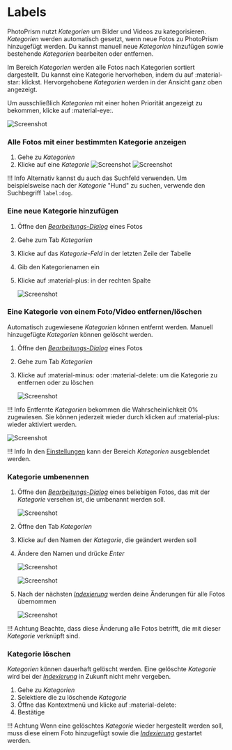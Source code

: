 # Labels #
PhotoPrism nutzt *Kategorien* um Bilder und Videos zu kategorisieren. *Kategorien* werden automatisch gesetzt, wenn neue Fotos zu PhotoPrism hinzugefügt werden. 
Du kannst manuell neue *Kategorien* hinzufügen sowie bestehende *Kategorien* bearbeiten oder entfernen.


Im Bereich *Kategorien* werden alle Fotos nach Kategorien sortiert dargestellt.
Du kannst eine Kategorie hervorheben, indem du auf :material-star: klickst. 
Hervorgehobene *Kategorien* werden in der Ansicht ganz oben angezeigt.

Um ausschließlich *Kategorien* mit einer hohen Priorität angezeigt zu bekommen, klicke auf :material-eye:.

![Screenshot](img/labels-1.png)

### Alle Fotos mit einer bestimmten Kategorie anzeigen ###

1. Gehe zu *Kategorien*
2. Klicke auf eine *Kategorie*
    ![Screenshot](img/labels-2.png)
    ![Screenshot](img/labels-3.png)

!!! Info
    Alternativ kannst du auch das Suchfeld verwenden. Um beispielsweise nach der *Kategorie* "Hund" zu suchen, verwende den Suchbegriff `label:dog`.

### Eine neue Kategorie hinzufügen ###
1. Öffne den [*Bearbeitungs-Dialog*](edit.md) eines Fotos
2. Gehe zum Tab *Kategorien*
3. Klicke auf das *Kategorie-Feld* in der letzten Zeile der Tabelle 
4. Gib den Kategorienamen ein
5. Klicke auf :material-plus: in der rechten Spalte

    ![Screenshot](img/add-label.png)
    
### Eine Kategorie von einem Foto/Video entfernen/löschen ###

Automatisch zugewiesene *Kategorien* können entfernt werden. Manuell hinzugefügte *Kategorien* können gelöscht werden.

1. Öffne den [*Bearbeitungs-Dialog*](edit.md) eines Fotos
2. Gehe zum Tab *Kategorien*
3. Klicke auf :material-minus: oder :material-delete: um die Kategorie zu entfernen oder zu löschen

    ![Screenshot](img/remove-label-1.png)
    
!!! Info
    Entfernte *Kategorien* bekommen die Wahrscheinlichkeit 0% zugewiesen. Sie können jederzeit wieder durch klicken auf :material-plus: wieder aktiviert werden.
    
   ![Screenshot](img/remove-label-2.png)

!!! Info
    In den [Einstellungen](../settings/ui.md) kann der Bereich *Kategorien* ausgeblendet werden.

### Kategorie umbenennen ###

1. Öffne den [*Bearbeitungs-Dialog*](edit.md) eines beliebigen Fotos, das mit der *Kategorie* versehen ist, die umbenannt werden soll.

    ![Screenshot](img/edit-label-1.png)

2. Öffne den Tab *Kategorien*
3. Klicke auf den Namen der *Kategorie*, die geändert werden soll
4. Ändere den Namen und drücke *Enter*

    ![Screenshot](img/edit-label-2.png)
    
    ![Screenshot](img/edit-label-3.png)

5. Nach der nächsten [*Indexierung*](../index.md) werden deine Änderungen für alle Fotos übernommen

    ![Screenshot](img/edit-label-4.png)

!!! Achtung
    Beachte, dass diese Änderung alle Fotos betrifft, die mit dieser *Kategorie* verknüpft sind.

### Kategorie löschen ###
*Kategorien* können dauerhaft gelöscht werden. Eine gelöschte *Kategorie* wird bei der [*Indexierung*](../index.md) in Zukunft nicht mehr vergeben.

1. Gehe zu *Kategorien*
2. Selektiere die zu löschende *Kategorie*
3. Öffne das Kontextmenü und klicke auf :material-delete:
4. Bestätige

!!! Achtung
    Wenn eine gelöschtes *Kategorie* wieder hergestellt werden soll, muss diese einem Foto hinzugefügt sowie die [*Indexierung*](../library/indexing.md) gestartet werden.

